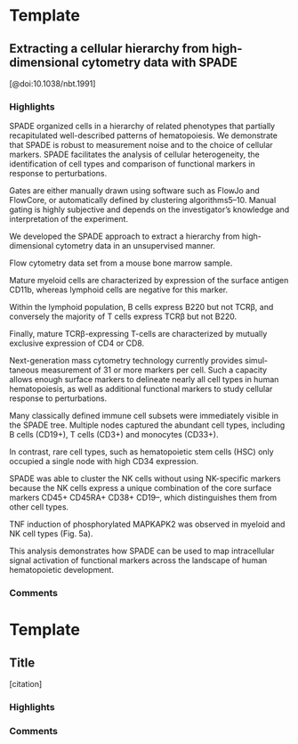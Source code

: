 # Template 

## Extracting a cellular hierarchy from high-dimensional cytometry data with SPADE
[@doi:10.1038/nbt.1991]
### Highlights

SPADE organized cells in a hierarchy of related phenotypes that partially recapitulated well-described patterns of hematopoiesis. We demonstrate that SPADE is robust to measurement noise and to the choice of cellular markers. SPADE facilitates the analysis of cellular heterogeneity, the identification of cell types and comparison of functional markers in response to perturbations.

Gates are either manually drawn using software such as FlowJo and FlowCore, or automatically defined by clustering algorithms5–10. Manual gating is highly subjective and depends on the investigator’s knowledge and interpretation of the experiment.

We developed the SPADE approach to extract a hierarchy from high-dimensional cytometry data in an unsupervised manner.

Flow cytometry data set from a mouse bone marrow sample. 

Mature myeloid cells are characterized by expression of the surface antigen CD11b, whereas lymphoid cells are negative for this marker.

Within the lymphoid population, B cells express B220 but not TCRβ, and conversely the majority of T cells express TCRβ but not B220. 

Finally, mature TCRβ-expressing T-cells are characterized by mutually exclusive expression of CD4 or CD8.

Next-generation mass cytometry technology currently provides simul- taneous measurement of 31 or more markers per cell. Such a capacity allows enough surface markers to delineate nearly all cell types in human hematopoiesis, as well as additional functional markers to study cellular response to perturbations. 

Many classically defined immune cell subsets were immediately visible in the SPADE tree. Multiple nodes captured the abundant cell types, including B cells (CD19+), T cells (CD3+) and monocytes (CD33+).

In contrast, rare cell types, such as hematopoietic stem cells (HSC) only occupied a single node with high CD34 expression.

SPADE was able to cluster the NK cells without using NK-specific markers because the NK cells express a unique combination of the core surface  markers CD45+ CD45RA+ CD38+ CD19–, which distinguishes them from other cell types.

TNF induction of phosphorylated MAPKAPK2 was observed in myeloid and NK cell types (Fig. 5a).

This analysis demonstrates how SPADE can be used to map intracellular signal activation of functional markers across the landscape of human hematopoietic development.
### Comments


# Template 

## Title
[citation]
### Highlights



### Comments